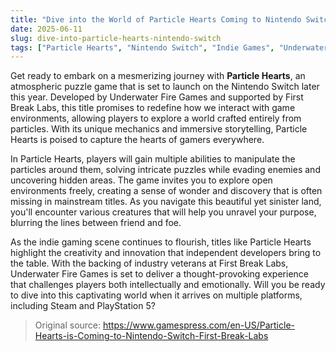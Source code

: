 ```yaml
---
title: "Dive into the World of Particle Hearts Coming to Nintendo Switch"
date: 2025-06-11
slug: dive-into-particle-hearts-nintendo-switch
tags: ["Particle Hearts", "Nintendo Switch", "Indie Games", "Underwater Fire Games"]
---
```


Get ready to embark on a mesmerizing journey with **Particle Hearts**, an atmospheric puzzle game that is set to launch on the Nintendo Switch later this year. Developed by Underwater Fire Games and supported by First Break Labs, this title promises to redefine how we interact with game environments, allowing players to explore a world crafted entirely from particles. With its unique mechanics and immersive storytelling, Particle Hearts is poised to capture the hearts of gamers everywhere.

In Particle Hearts, players will gain multiple abilities to manipulate the particles around them, solving intricate puzzles while evading enemies and uncovering hidden areas. The game invites you to explore open environments freely, creating a sense of wonder and discovery that is often missing in mainstream titles. As you navigate this beautiful yet sinister land, you'll encounter various creatures that will help you unravel your purpose, blurring the lines between friend and foe.

As the indie gaming scene continues to flourish, titles like Particle Hearts highlight the creativity and innovation that independent developers bring to the table. With the backing of industry veterans at First Break Labs, Underwater Fire Games is set to deliver a thought-provoking experience that challenges players both intellectually and emotionally. Will you be ready to dive into this captivating world when it arrives on multiple platforms, including Steam and PlayStation 5?

> Original source: https://www.gamespress.com/en-US/Particle-Hearts-is-Coming-to-Nintendo-Switch-First-Break-Labs